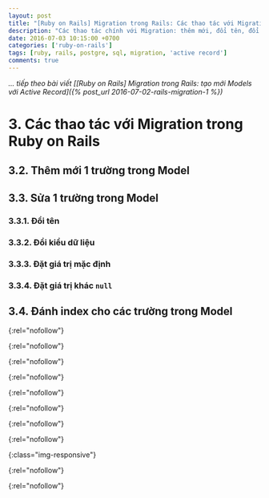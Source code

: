 ```yaml
---
layout: post
title: "[Ruby on Rails] Migration trong Rails: Các thao tác với Migration"
description: "Các thao tác chính với Migration: thêm mới, đổi tên, đổi kiểu dữ liệu, đặt giá trị mặc định, đánh index cho các trường trong Model"
date: 2016-07-03 10:15:00 +0700
categories: ['ruby-on-rails']
tags: [ruby, rails, postgre, sql, migration, 'active record']
comments: true
---
```


*... tiếp theo bài viết [[Ruby on Rails] Migration trong Rails: tạo mới Models với Active Record]({% post_url 2016-07-02-rails-migration-1 %})*

# 3. Các thao tác với Migration trong Ruby on Rails #

## 3.2. Thêm mới 1 trường trong Model  ##

## 3.3. Sửa 1 trường trong Model ##

### 3.3.1. Đổi tên ###

### 3.3.2. Đổi kiểu dữ liệu ###

### 3.3.3. Đặt giá trị mặc định ###

### 3.3.4. Đặt giá trị khác `null` ###

## 3.4. Đánh index cho các trường trong Model ##

[active-record]:    http://guides.rubyonrails.org/active_record_basics.html
{:rel="nofollow"}

[mvc]:              https://en.wikipedia.org/wiki/Model%E2%80%93view%E2%80%93controller
{:rel="nofollow"}

[sql-injection]:    https://en.wikipedia.org/wiki/SQL_injection
{:rel="nofollow"}

[orm]:              https://en.wikipedia.org/wiki/Object-relational_mapping
{:rel="nofollow"}

[mongoid]:          https://docs.mongodb.com/ecosystem/tutorial/ruby-mongoid-tutorial/#ruby-mongoid-tutorial
{:rel="nofollow"}

[facebook-messenger]: https://www.messenger.com/
{:rel="nofollow"}

[viber]:            https://www.viber.com/
{:rel="nofollow"}

[telegram]:         https://telegram.org/
{:rel="nofollow"}

[db-schema-1.0]:    /assets/media/posts/ruby-on-rails/2016-07-02-secret-messenger-db-schema-1.0.png
{:class="img-responsive"}

[command-line-tools]: http://guides.rubyonrails.org/command_line.html
{:rel="nofollow"}

[rails-routing]:    http://guides.rubyonrails.org/routing.html
{:rel="nofollow"}